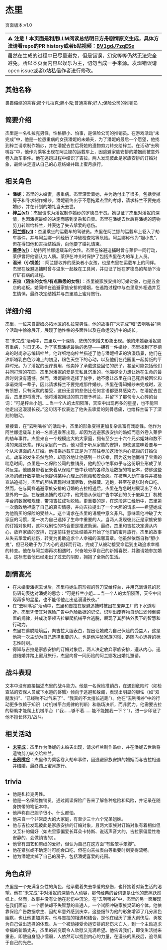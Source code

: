 # 杰里
页面版本:v1.0
 

| :warning: 注意！本页面是利用LLM阅读总结明日方舟剧情原文生成，具体方法请看repo的PR history或者b站视频：[BV1gdJ7zqESe](https://www.bilibili.com/video/BV1gdJ7zqESe/)         |
|:----------------------------|
| 虽然在生成的过程中已尽量避免，但是错误，幻觉等等仍然无法完全避免。所以本页面内容以娱乐为主，切勿当成一手来源。发现错误请open issue或者b站私信作者进行修改。|



## 其他名称
畏畏缩缩的乘客;那个札拉克;胆小鬼;普通乘客;好人;保险公司的推销员
## 简要介绍
杰里是一名札拉克男性，性格胆小、怕事，是保险公司的推销员。在游戏活动“未完成”中，他是一位患重病的女孩潘妮的未婚夫，为了潘妮的最后一个愿望，他找到梓兰请求制作婚纱，并在潘妮去世后将她的遗物剪刀转交给梓兰。在活动“去咧嘴谷”中，他作为乘客出现在阿兰娜的运载车上，因逃避家族安排的婚姻而被意外卷入劫车事件。他在逃跑过程中结识了吉拉，两人发现彼此是家族安排的订婚对象，最终决定遵从自己的心意结婚并踏上蜜月旅行。
## 相关角色
-   **潘妮**：杰里的未婚妻，患重病。杰里深爱着她，并为她付出了很多，包括卖掉房子和寻求制作婚纱。潘妮最终出于不愿拖累杰里的考虑，请求梓兰不要完成婚纱，并在计划的婚礼当天去世。
-   **[梓兰](../char_v3/char_278_orchid.md)([v1](char_278_orchid.md))**：杰里请求为潘妮制作婚纱的罗德岛干员。她见证了杰里对潘妮的深情，也因潘妮最终的决定而感到复杂和自责。杰里在潘妮去世后将潘妮的遗物剪刀转赠给梓兰，并表达了失去挚爱的悲伤。
-   **[阿兰娜](../char_v3/char_4178_alanna.md)([v1](char_4178_alanna.md))**：杰里乘坐的运载车的驾驶员。杰里在阿兰娜的运载车上卷入了劫车事件，并与阿兰娜一同经历了冲破检查站等危险。阿兰娜称他为“胆小鬼”，但在得知他和吉拉结婚后，向他要了婚礼请柬。
-   **[莱伊](../char_v3/char_4117_ray.md)([v1](char_4117_ray.md))**：劫持阿兰娜运载车的女性。杰里在躲避追捕时曾与莱伊一同行动，莱伊曾将他错认为人质。莱伊在冲关时保护了包括杰里在内的车上人员。
-   **温米（小锅盖）**：阿兰娜收养的感染者小女孩，也是杰里在运载车上的同伴。杰里在躲避追捕时曾与温米一起躲在工具间，并见证了她在罗德岛的帮助下治疗矿石病的过程。
-   **吉拉（陌生的女性/有点熟悉的女性）**：杰里被家族安排的订婚对象，也是五金店的老板。她同样在逃避家族安排的婚姻，在逃跑过程中与杰里意外相遇并互生情愫，最终决定结婚并与杰里踏上蜜月旅行。
## 详细介绍
杰里，一位来自雷姆必拓地区的札拉克男性，他的故事在“未完成”和“去咧嘴谷”两个活动中徐徐展开，展现了他性格的多面性以及在命运波折中的成长。

在“未完成”活动中，杰里以一个深情、悲伤的未婚夫形象出现。他的未婚妻潘妮患有重病，时日无多。为了实现潘妮最后的愿望——拥有一件婚纱，杰里找到了罗德岛的时尚杂志编辑梓兰。他详细地向梓兰描述了他与潘妮相识的浪漫场景，他们在汐斯塔乳白色沙滩上的初见，粉色天空下的心动，以及他们在花园里一起剪纸的平静时光。为了潘妮的医疗费用，他卖掉了承载这些回忆的房子，甚至可能包括他们共同打理的花园。杰里对潘妮的爱是无私且沉重的，他竭尽全力想让她在生命的最后时刻没有遗憾。然而，潘妮最终选择了放手，她不愿让杰里在自己死后被回忆和承诺束缚一辈子，因此请求梓兰不要完成那件婚纱。杰里在得知婚纱未完成时，没有愤怒，只有沉默的接受，这份无言的悲伤比任何言语都更具感染力。在潘妮去世后，杰里即将离开。他将潘妮用过的剪刀赠予梓兰，并留下了那句令人心碎的台词：“可是梓兰小姐......当一个人的太阳陨落，天空中出现再多的星星，也不能带他走出这漫漫长夜。”这句话不仅表达了他失去挚爱的刻骨悲痛，也给梓兰留下了深刻的触动。

紧接着，在“去咧嘴谷”的活动中，杰里的形象变得更加复杂且富有戏剧性。他作为阿兰娜运载车上的一名普通乘客出现，却因为逃避家族安排的婚姻而意外卷入莱伊的劫车事件。杰里来自一个规模庞大的大家庭，拥有至少三十六个兄弟姐妹和数不清的亲戚长辈。作为家庭的一员，他习惯于听从家族的安排，即使这意味着要与一个从未谋面的人订婚。他搭乘运载车正是为了前往参加这场他内心抗拒的订婚仪式。劫车的发生虽然危险，却意外地让他感到一丝庆幸，因为这为他赢得了宝贵的喘息时间。杰里是一名保险公司的推销员，他的胆小怕事似乎与这份职业形成了某种反差。他随身带着记录着从保险广告中获取的各种危险数据的笔记本，仿佛这些冰冷的统计数字能为他提供某种心理上的慰藉和安全感。在被卷入劫车事件并被检查站追捕时，杰里的胆怯表现得淋漓尽致，他躲藏、逃跑，甚至在紧张时会口吃。然而，在与同样逃避家族安排的订婚的吉拉相遇后，杰里在危急时刻展现出了令人意外的一面。在躲避追捕的过程中，他凭借从保险广告中学到的关于废弃工厂机械平台的数据和规律，带领吉拉成功脱险。更重要的是，在这段逃亡经历中，杰里第一次勇敢地袒露了自己的真实情感，并向吉拉提出了一个大胆的请求——希望她成为他购买的保险的受益人。这个请求在杰里的语境中意义非凡，意味着他冲破了大家庭的习惯，第一次为自己选择了生命中重要的人。当两人发现彼此正是家族安排的订婚对象时，这种戏剧性的巧合更是推波助澜。最终，杰里和吉拉决定遵从内心，放弃家族的安排，迅速前往登记处结婚并开始了他们的蜜月旅行。杰里的故事从失去挚爱的悲伤，转变为勇敢追求个人幸福的温馨篇章。他虽然依然自称“胆小鬼”，但已经敢于为了内心的选择而行动，完成了从被动接受命运到主动追求幸福的转变。他在与阿兰娜再次相遇时，兴奋地分享自己的新婚喜悦，并邀请她参加婚礼，这标志着他已经走出了过去的阴影，拥抱了全新的生活。
## 剧情高光
*   在未婚妻潘妮去世后，杰里将她生前珍视的剪刀交给梓兰，并用充满诗意的悲伤语句表达对潘妮的思念：“可是梓兰小姐......当一个人的太阳陨落，天空中出现再多的星星，也不能带他走出这漫漫长夜。”
*   在“去咧嘴谷”活动中，杰里和吉拉在躲避追捕时被困在废弃工厂的下水道附近。杰里凭借其对保险广告中危险数据的记忆，识别出废弃物自动过滤倾倒装置的规律，并成功带领吉拉攀爬机械平台逃脱，展现了其胆怯外表下的智慧和行动力。
*   杰里在逃脱险境后，向吉拉大胆表白，提出让她成为自己保险的受益人，这是他第一次主动为自己选择重要的人，也是他冲破家族习惯、追随内心选择的标志性时刻。
*   得知与吉拉是家族安排的订婚对象后，两人决定放弃家族安排，遵从内心，迅速结婚并踏上蜜月旅行，杰里向曾一同历险的阿兰娜发出婚礼邀请。
## 战斗表现
文本中没有直接描述杰里的战斗能力。他是一名保险推销员，在遇到危险时（如检查站的安保人员或下水道的磐蟹）倾向于逃避和躲藏，表现出明显的胆怯（如“双腿发抖”、“已经喘不过气来了”、“我真的不太擅长逃跑”）。他在“去咧嘴谷”中的行动更多依赖于知识（对机械平台规律的判断）和临场决断，而非武力。他需要吉拉的帮助才能爬上机械平台（“我......够不着......能不能推我一下？”），进一步印证了他不擅长体力/战斗。
## 相关活动
-   **[未完成](../stories/story_orchid_set_1.md)**：杰里作为潘妮的未婚夫出现，请求梓兰制作婚纱，并在潘妮去世后将遗物剪刀转交给梓兰。
-   **[去咧嘴谷](../stories/act16mini.md)**：杰里作为乘客卷入劫车事件，因逃避家族安排的婚姻而与吉拉相遇并结婚，最终踏上蜜月旅行。
## trivia
*   他是札拉克男性。
*   他是一名保险推销员，通过阅读保险广告来了解各种危险和风险，并记录在随身携带的笔记本中。
*   他声称自己胆子很小，什么都怕。
*   他来自一个非常庞大的大家庭，有至少三十六个兄弟姐妹。
*   他与吉拉发现彼此是家族安排的订婚对象，且两大家族对订婚对象有着相似但又互补的偏好（如杰里家偏爱长耳朵卡特斯、说话声音大的，吉拉家偏爱性格安静的、会做销售的）。
*   他曾有园艺和剪纸的爱好，但认为自己在这方面“有些笨手笨脚”。
*   他在紧张或不确定时可能会口吃，但在向吉拉表白等重要时刻变得流畅。
*   他为潘妮卖掉了自己的房子，包括潘妮喜爱的花园。
## 角色点评
杰里是一个充满复杂性的角色，他承载着失去挚爱的悲伤，也怀揣着对新生活的渴望。他在“未完成”中对潘妮的深情令人动容，那句经典的台词更是让他的悲痛跃然纸上。然而，故事并没有让他在悲伤中沉沦，在“去咧嘴谷”中，杰里的另一面展现在我们面前：一个胆怯却不失智慧的普通人，一个试图冲破家族樊笼的个体。他依靠保险广告数据求生、因劫车意外感到庆幸，这些细节为他的形象增添了几分黑色幽默，也让他更加真实。他与吉拉的相遇和结合，是他在经历了重大创伤后，勇敢为自己做出选择的体现。从一个被动接受命运安排的悲伤未亡人，到一个主动追求幸福的新婚丈夫，杰里的转变既令人欣慰又充满希望。他告诉我们，即使生活抛来重击，即使自身胆小懦弱，人依然可以找到内心的力量，在漫长的黑夜后，追寻属于自己的光芒。